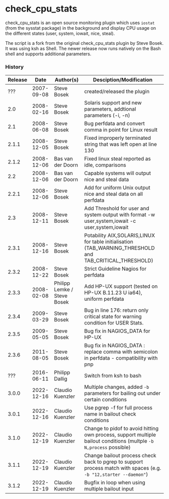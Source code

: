 # check_cpu_stats
check_cpu_stats is an open source monitoring plugin which uses `iostat` (from the sysstat package) in the background and display CPU usage on the different states (user, system, iowait, nice, steal).

The script is a fork from the original check_cpu_stats plugin by Steve Bosek. It was using ksh as Shell. The newer release now runs natively on the Bash shell and supports additional parameters.

### History

| Release | Date | Author(s) | Desciption/Modification |
| --------| ---- | --------- | ------------------------|
| ???     | 2007-09-08 | Steve Bosek | created/released the plugin |
| 2.0     | 2008-02-16 | Steve Bosek | Solaris support and new parameters, addtional parameters (-i, -n) |
| 2.1     | 2008-06-08 | Steve Bosek | Bug perfdata and convert comma in point for Linux result |
| 2.1.1   | 2008-12-05 | Steve Bosek | Fixed improperly terminated string that was left open at line 130 |
| 2.1.2   | 2008-12-06 | Bas van der Doorn | Fixed linux steal reported as idle, comparisons |
| 2.2     | 2008-12-06 | Bas van der Doorn | Capable systems will output nice and steal data |
| 2.2.1   | 2008-12-06 | Steve Bosek | Add for uniform Unix output nice and steal data on all perfdata |
| 2.3     | 2008-12-11 | Steve Bosek | Add Threshold for user and system output with format -w user,system,iowait -c user,system,iowait |
| 2.3.1   | 2008-12-16 | Steve Bosek | Potability AIX,SOLARIS,LINUX for table initialisation (TAB_WARNING_THRESHOLD and TAB_CRITICAL_THRESHOLD) |
| 2.3.2   | 2008-12-22 | Steve Bosek | Strict Guideline Nagios for perfdata |
| 2.3.3   | 2008-02-08 | Philipp Lemke / Steve Bosek | Add HP-UX support (tested on HP-UX B.11.23 U ia64), uniform perfdata |
| 2.3.4   | 2009-03-29 | Steve Bosek | Bug in line 176: return only critical state for warning condition for USER Stats. |
| 2.3.5   | 2009-05-05 | Steve Bosek | Bug fix in NAGIOS_DATA for HP-UX |
| 2.3.6   | 2011-08-05 | Steve Bosek | Bug fix in NAGIOS_DATA : replace comma with semicolon in perfdata - compatibility with pnp |
| ???   | 2016-06-11 | Philipp Dallig | Switch from ksh to bash |
| 3.0.0   | 2022-12-16 | Claudio Kuenzler | Multiple changes, added `-b` parameters for bailing out under certain conditions |
| 3.0.1   | 2022-12-16 | Claudio Kuenzler | Use pgrep -f for full process name in bailout check conditions |
| 3.1.0   | 2022-12-19 | Claudio Kuenzler | Change to pidof to avoid hitting own process, support multiple bailout conditions (multple `-b N,process` possible) |
| 3.1.1   | 2022-12-19 | Claudio Kuenzler | Change bailout process check back to pgrep to support process match with spaces (e.g. `-b "12,starter --daemon"`) |
| 3.1.2   | 2022-12-19 | Claudio Kuenzler | Bugfix in loop when using multiple bailout input |
